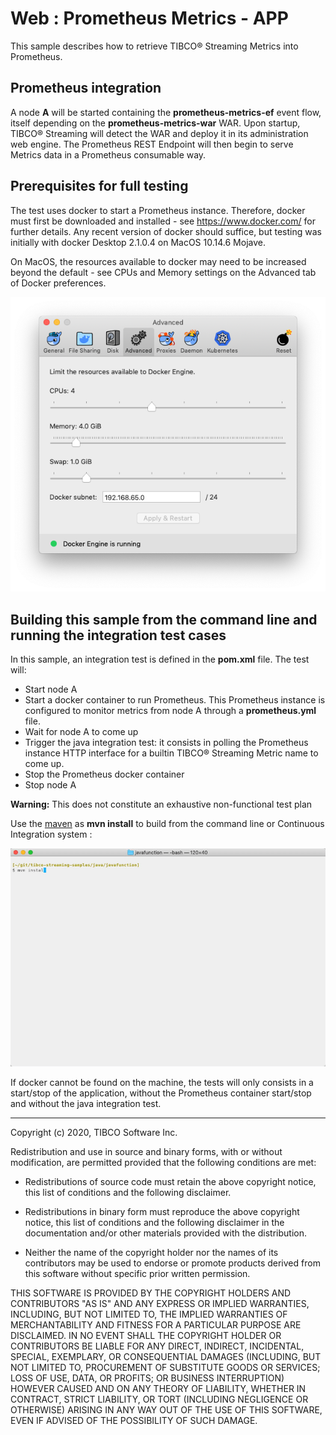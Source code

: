 # Web : Prometheus Metrics - APP

This sample describes how to retrieve TIBCO&reg; Streaming Metrics into Prometheus.

## Prometheus integration

A node **A** will be started containing the **prometheus-metrics-ef** event flow, itself depending
on the **prometheus-metrics-war** WAR. Upon startup, TIBCO&reg; Streaming will detect the WAR and
deploy it in its administration web engine. The Prometheus REST Endpoint will then begin to serve
Metrics data in a Prometheus consumable way.


## Prerequisites for full testing

The test uses docker to start a Prometheus instance. Therefore, docker must first be downloaded 
and installed - see https://www.docker.com/ for further details. Any recent version of docker 
should suffice, but testing was initially with docker Desktop 2.1.0.4 on MacOS 10.14.6 Mojave.

On MacOS, the resources available to docker may need to be increased beyond the default - see
CPUs and Memory settings on the Advanced tab of Docker preferences.

![resources](images/resources.png)


## Building this sample from the command line and running the integration test cases

In this sample, an integration test is defined in the **pom.xml** file. The test will:

* Start node A
* Start a docker container to run Prometheus. This Prometheus instance is configured to monitor
  metrics from node A through a **prometheus.yml** file.
* Wait for node A to come up
* Trigger the java integration test: it consists in polling the Prometheus instance HTTP
  interface for a builtin TIBCO&reg; Streaming Metric name to come up.
* Stop the Prometheus docker container
* Stop node A


**Warning:** This does not constitute an exhaustive non-functional test plan

Use the [maven](https://maven.apache.org) as **mvn install** to build from the command line or Continuous Integration system :

![maven](images/maven.gif)

If docker cannot be found on the machine, the tests will only consists in a start/stop of the 
application, without the Prometheus container start/stop and without the java integration test. 

---
Copyright (c) 2020, TIBCO Software Inc.

Redistribution and use in source and binary forms, with or without
modification, are permitted provided that the following conditions are met:

* Redistributions of source code must retain the above copyright notice, this
  list of conditions and the following disclaimer.

* Redistributions in binary form must reproduce the above copyright notice,
  this list of conditions and the following disclaimer in the documentation
  and/or other materials provided with the distribution.

* Neither the name of the copyright holder nor the names of its
  contributors may be used to endorse or promote products derived from
  this software without specific prior written permission.

THIS SOFTWARE IS PROVIDED BY THE COPYRIGHT HOLDERS AND CONTRIBUTORS "AS IS"
AND ANY EXPRESS OR IMPLIED WARRANTIES, INCLUDING, BUT NOT LIMITED TO, THE
IMPLIED WARRANTIES OF MERCHANTABILITY AND FITNESS FOR A PARTICULAR PURPOSE ARE
DISCLAIMED. IN NO EVENT SHALL THE COPYRIGHT HOLDER OR CONTRIBUTORS BE LIABLE
FOR ANY DIRECT, INDIRECT, INCIDENTAL, SPECIAL, EXEMPLARY, OR CONSEQUENTIAL
DAMAGES (INCLUDING, BUT NOT LIMITED TO, PROCUREMENT OF SUBSTITUTE GOODS OR
SERVICES; LOSS OF USE, DATA, OR PROFITS; OR BUSINESS INTERRUPTION) HOWEVER
CAUSED AND ON ANY THEORY OF LIABILITY, WHETHER IN CONTRACT, STRICT LIABILITY,
OR TORT (INCLUDING NEGLIGENCE OR OTHERWISE) ARISING IN ANY WAY OUT OF THE USE
OF THIS SOFTWARE, EVEN IF ADVISED OF THE POSSIBILITY OF SUCH DAMAGE.
